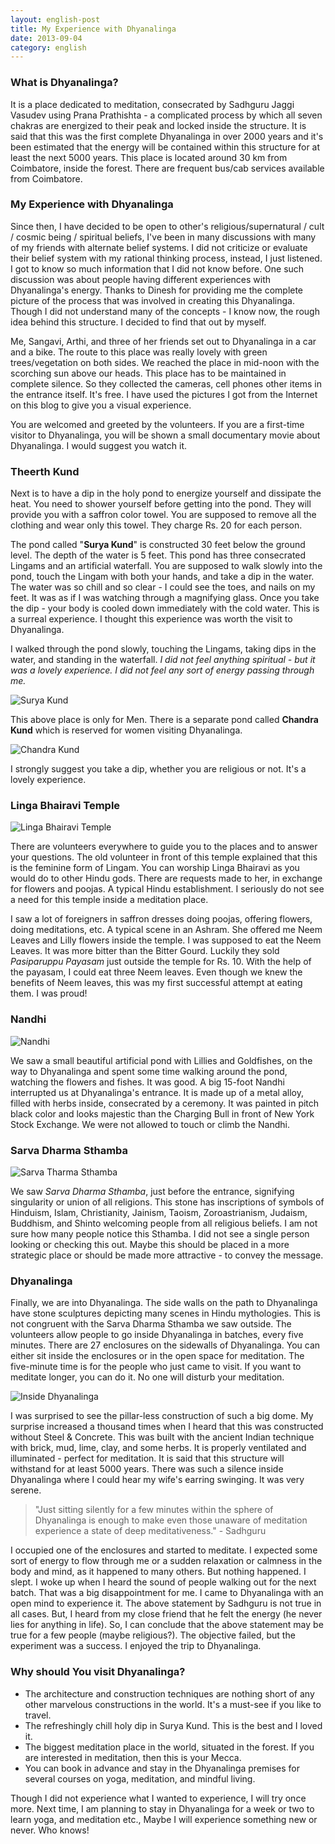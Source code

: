 ```yaml
---
layout: english-post
title: My Experience with Dhyanalinga
date: 2013-09-04
category: english
---
```


### What is Dhyanalinga?  

It is a place dedicated to meditation, consecrated by Sadhguru Jaggi Vasudev using Prana Prathishta - a complicated process by which all seven chakras are energized to their peak and locked inside the structure. It is said that this was the first complete Dhyanalinga in over 2000 years and it's been estimated that the energy will be contained within this structure for at least the next 5000 years. This place is located around 30 km from Coimbatore, inside the forest. There are frequent bus/cab services available from Coimbatore.
  
### My Experience with Dhyanalinga  

Since then, I have decided to be open to other's religious/supernatural / cult / cosmic being / spiritual beliefs, I've been in many discussions with many of my friends with alternate belief systems. I did not criticize or evaluate their belief system with my rational thinking process, instead, I just listened. I got to know so much information that I did not know before. One such discussion was about people having different experiences with Dhyanalinga's energy. Thanks to Dinesh for providing me the complete picture of the process that was involved in creating this Dhyanalinga. Though I did not understand many of the concepts - I know now, the rough idea behind this structure. I decided to find that out by myself.  
  
Me, Sangavi, Arthi, and three of her friends set out to Dhyanalinga in a car and a bike. The route to this place was really lovely with green trees/vegetation on both sides. We reached the place in mid-noon with the scorching sun above our heads. This place has to be maintained in complete silence. So they collected the cameras, cell phones other items in the entrance itself. It's free. I have used the pictures I got from the Internet on this blog to give you a visual experience.  
  
You are welcomed and greeted by the volunteers. If you are a first-time visitor to Dhyanalinga, you will be shown a small documentary movie about Dhyanalinga. I would suggest you watch it.  
  
### Theerth Kund   

Next is to have a dip in the holy pond to energize yourself and dissipate the heat. You need to shower yourself before getting into the pond. They will provide you with a saffron color towel. You are supposed to remove all the clothing and wear only this towel. They charge Rs. 20 for each person.   
  
The pond called "<b>Surya Kund</b>" is constructed 30 feet below the ground level. The depth of the water is 5 feet. This pond has three consecrated Lingams and an artificial waterfall. You are supposed to walk slowly into the pond, touch the Lingam with both your hands, and take a dip in the water. The water was so chill and so clear - I could see the toes, and nails on my feet. It was as if I was watching through a magnifying glass. Once you take the dip - your body is cooled down immediately with the cold water. This is a surreal experience. I thought this experience was worth the visit to Dhyanalinga.  

I walked through the pond slowly, touching the Lingams, taking dips in the water, and standing in the waterfall. *I did not feel anything spiritual - but it was a lovely experience. I did not feel any sort of energy passing through me.*  

![Surya Kund]({{site.english.img-path}}/dhyanalinga-suryakund.jpg)
  
This above place is only for Men. There is a separate pond called <b>Chandra Kund</b> which is reserved for women visiting Dhyanalinga.  

![Chandra Kund]({{site.english.img-path}}/dhyanalinga-chandrakund.jpg)
  
I strongly suggest you take a dip, whether you are religious or not. It's a lovely experience.  
  
### Linga Bhairavi Temple  

![Linga Bhairavi Temple]({{site.english.img-path}}/dhyanalinga-linga-bhairavi-temple.jpg)

There are volunteers everywhere to guide you to the places and to answer your questions. The old volunteer in front of this temple explained that this is the feminine form of Lingam. You can worship Linga Bhairavi as you would do to other Hindu gods. There are requests made to her, in exchange for flowers and poojas. A typical Hindu establishment. I seriously do not see a need for this temple inside a meditation place.  
  
I saw a lot of foreigners in saffron dresses doing poojas, offering flowers, doing meditations, etc. A typical scene in an Ashram. She offered me Neem Leaves and Lilly flowers inside the temple. I was supposed to eat the Neem Leaves. It was more bitter than the Bitter Gourd. Luckily they sold *Pasiparuppu Payasam* just outside the temple for Rs. 10. With the help of the payasam, I could eat three Neem leaves. Even though we knew the benefits of Neem leaves, this was my first successful attempt at eating them. I was proud!   
  
### Nandhi  

![Nandhi]({{site.english.img-path}}/dhyanalinga-nandi.jpg)  

We saw a small beautiful artificial pond with Lillies and Goldfishes, on the way to Dhyanalinga and spent some time walking around the pond, watching the flowers and fishes. It was good. A big 15-foot Nandhi interrupted us at Dhyanalinga's entrance. It is made up of a metal alloy, filled with herbs inside, consecrated by a ceremony. It was painted in pitch black color and looks majestic than the Charging Bull in front of New York Stock Exchange. We were not allowed to touch or climb the Nandhi.  
  
### Sarva Dharma Sthamba  
  
![Sarva Tharma Sthamba]({{site.english.img-path}}/dhyanalinga-sarva-dharma-sthamba.jpg)  

We saw *Sarva Dharma Sthamba*, just before the entrance, signifying singularity or union of all religions. This stone has inscriptions of symbols of Hinduism, Islam, Christianity, Jainism, Taoism, Zoroastrianism, Judaism, Buddhism, and Shinto welcoming people from all religious beliefs. I am not sure how many people notice this Sthamba. I did not see a single person looking or checking this out. Maybe this should be placed in a more strategic place or should be made more attractive - to convey the message.  
  
### Dhyanalinga  

Finally, we are into Dhyanalinga. The side walls on the path to Dhyanalinga have stone sculptures depicting many scenes in Hindu mythologies. This is not congruent with the Sarva Dharma Sthamba we saw outside. The volunteers allow people to go inside Dhyanalinga in batches, every five minutes. There are 27 enclosures on the sidewalls of Dhyanalinga. You can either sit inside the enclosures or in the open space for meditation. The five-minute time is for the people who just came to visit. If you want to meditate longer, you can do it. No one will disturb your meditation.   
  
![Inside Dhyanalinga]({{site.english.img-path}}/inside-dhyanalinga.jpg)  
  
I was surprised to see the pillar-less construction of such a big dome. My surprise increased a thousand times when I heard that this was constructed without Steel & Concrete. This was built with the ancient Indian technique with brick, mud, lime, clay, and some herbs. It is properly ventilated and illuminated - perfect for meditation. It is said that this structure will withstand for at least 5000 years. There was such a silence inside Dhyanalinga where I could hear my wife's earring swinging. It was very serene.  

> "Just sitting silently for a few minutes within the sphere of Dhyanalinga is enough to make even those unaware of meditation experience a state of deep meditativeness." - Sadhguru  

I occupied one of the enclosures and started to meditate. I expected some sort of energy to flow through me or a sudden relaxation or calmness in the body and mind, as it happened to many others. But nothing happened. I slept. I woke up when I heard the sound of people walking out for the next batch. That was a big disappointment for me. I came to Dhyanalinga with an open mind to experience it. The above statement by Sadhguru is not true in all cases. But, I heard from my close friend that he felt the energy (he never lies for anything in life). So, I can conclude that the above statement may be true for a few people (maybe religious?). The objective failed, but the experiment was a success. I enjoyed the trip to Dhyanalinga.
  
### Why should You visit Dhyanalinga?  

* The architecture and construction techniques are nothing short of any other marvelous constructions in the world. It's a must-see if you like to travel.  
* The refreshingly chill holy dip in Surya Kund. This is the best and I loved it.  
* The biggest meditation place in the world, situated in the forest. If you are interested in meditation, then this is your Mecca.  
* You can book in advance and stay in the Dhyanalinga premises for several courses on yoga, meditation, and mindful living.  

Though I did not experience what I wanted to experience, I will try once more. Next time, I am planning to stay in Dhyanalinga for a week or two to learn yoga, and meditation etc., Maybe I will experience something new or never. Who knows!  
